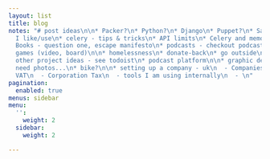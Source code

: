 ```yaml
---
layout: list
title: blog
notes: "# post ideas\n\n* Packer?\n* Python?\n* Django\n* Puppet?\n* Saas providers
  I like/use\n* celery - tips & tricks\n* API limits\n* Celery and memory issues\n\n*
  Books - question one, escape manifesto\n* podcasts - checkout podcast app.\n* Wired\n*
  games (video, board)\n\n* homelessness\n* donate-back\n* go outside\n* pay2browse\n*
  other project ideas - see todoist\n* podcast platform\n\n* graphic design work -
  need photos...\n* bike?\n\n* setting up a company - uk\n  - Companies house\n  -
  VAT\n  - Corporation Tax\n  - tools I am using internally\n  - \n"
pagination:
  enabled: true
menus: sidebar
menu:
  '':
    weight: 2
  sidebar:
    weight: 2

---
```

